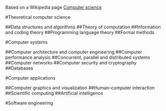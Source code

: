 Based on a Wikipedia page [Computer science](https://en.wikipedia.org/wiki/Computer_science)


#Theoretical computer science

##Data structures and algorithms
##Theory of computation
##Information and coding theory
##Programming language theory
##Formal methods

#Computer systems

##Computer architecture and computer engineering
##Computer performance analysis
##Concurrent, parallel and distributed systems
##Computer networks
##Computer security and cryptography
##Databases

#Computer applications

##Computer graphics and visualization
##Human–computer interaction
##Scientific computing
##Artificial intelligence

#Software engineering


